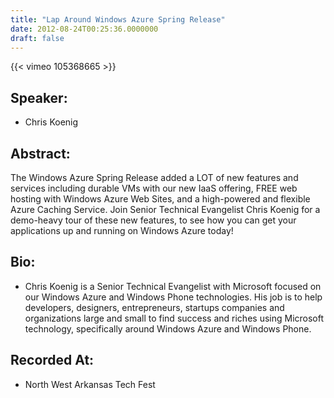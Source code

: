 ```yaml
---
title: "Lap Around Windows Azure Spring Release"
date: 2012-08-24T00:25:36.0000000
draft: false
---
```


{{< vimeo 105368665 >}}

## Speaker:

 - Chris Koenig

## Abstract:

The Windows Azure Spring Release added a LOT of new features and services including durable VMs with our new IaaS offering, FREE web hosting with Windows Azure Web Sites, and a high-powered and flexible Azure Caching Service. Join Senior Technical Evangelist Chris Koenig for a demo-heavy tour of these new features, to see how you can get your applications up and running on Windows Azure today!

## Bio:

 - <p>Chris Koenig is a Senior Technical Evangelist with Microsoft focused on our Windows Azure and Windows Phone technologies.  His job is to help developers, designers, entrepreneurs, startups companies and organizations large and small to find success and riches using Microsoft technology, specifically around Windows Azure and Windows Phone.</p>

## Recorded At:

 - North West Arkansas Tech Fest

